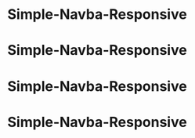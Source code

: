 # Simple-Navba-Responsive
# Simple-Navba-Responsive
# Simple-Navba-Responsive
# Simple-Navba-Responsive
